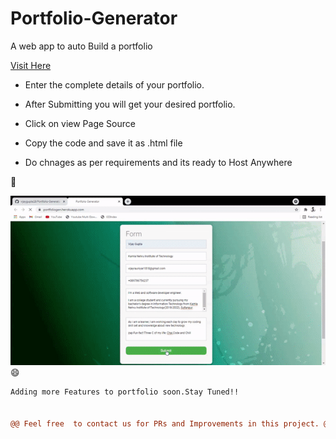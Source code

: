 # Portfolio-Generator

A web app to auto Build a portfolio

[Visit Here](https://portfoliogen.herokuapp.com/)

- Enter the complete details of your portfolio.

- After Submitting you will get your desired portfolio.

- Click on view Page Source

- Copy the code and save it as .html file

- Do chnages as per requirements and its ready to Host Anywhere

🙂

![gif](1.gif)
😄
```diff
Adding more Features to portfolio soon.Stay Tuned!!


@@ Feel free  to contact us for PRs and Improvements in this project. @@ 
